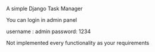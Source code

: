 A simple Django Task Manager

You can login in admin panel

username : admin
password: 1234

Not implemented every functionality as your requirements
